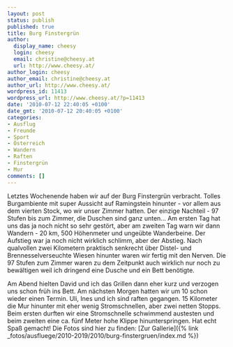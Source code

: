 ```yaml
---
layout: post
status: publish
published: true
title: Burg Finstergrün
author:
  display_name: cheesy
  login: cheesy
  email: christine@cheesy.at
  url: http://www.cheesy.at/
author_login: cheesy
author_email: christine@cheesy.at
author_url: http://www.cheesy.at/
wordpress_id: 11413
wordpress_url: http://www.cheesy.at/?p=11413
date: '2010-07-12 22:40:05 +0100'
date_gmt: '2010-07-12 20:40:05 +0100'
categories:
- Ausflug
- Freunde
- Sport
- Österreich
- Wandern
- Raften
- Finstergrün
- Mur
comments: []
---
```

<!--:de-->Letztes Wochenende haben wir auf der Burg Finstergrün verbracht. Tolles Burgambiente mit super Aussicht auf Ramingstein hinunter - vor allem aus dem vierten Stock, wo wir unser Zimmer hatten. Der einzige Nachteil - 97 Stufen bis zum Zimmer, die Duschen sind ganz unten... Am ersten Tag hat uns das ja noch nicht so sehr gestört, aber am zweiten Tag warn wir dann Wandern - 20 km, 500 Höhenmeter und ungeübte Wanderbeine. Der Aufstieg war ja noch nicht wirklich schlimm, aber der Abstieg. Nach qualvollen zwei Kilometern praktisch senkrecht über Distel- und Brennesselverseuchte Wiesen hinunter waren wir fertig mit den Nerven. Die 97 Stufen zum Zimmer waren zu dem Zeitpunkt auch wirklich nur noch zu bewältigen weil ich dringend eine Dusche und ein Bett benötigte.
Am Abend hielten David und ich das Grillen dann eher kurz und verzogen uns schon früh ins Bett. Am nächsten Morgen hatten wir um 10 schon wieder einen Termin. Uli, Ines und ich sind raften gegangen. 15 Kilometer die Mur hinunter mit eher wenig Stromschnellen, aber zwei netten Stopps. Beim ersten durften wir eine Stromschnelle schwimmend austesten und beim zweiten eine ca. fünf Meter hohe Klippe hinunterspringen. Hat echt Spaß gemacht!
Die Fotos sind hier zu finden:
[Zur Gallerie]({% link _fotos/ausfluege/2010-2019/2010/burg-finstergruen/index.md %})
